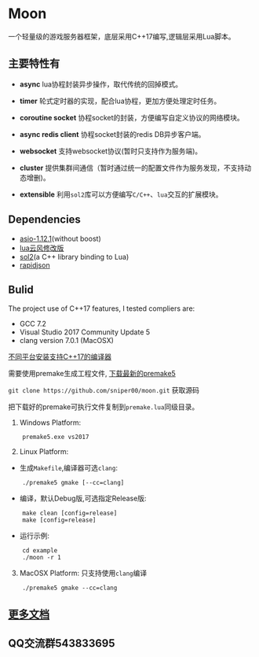 ﻿# Moon
一个轻量级的游戏服务器框架，底层采用C++17编写,逻辑层采用Lua脚本。

## 主要特性有
- **async** lua协程封装异步操作，取代传统的回掉模式。
  
- **timer** 轮式定时器的实现，配合lua协程，更加方便处理定时任务。
  
- **coroutine socket**  协程socket的封装，方便编写自定义协议的网络模块。
  
- **async redis client**    协程socket封装的redis DB异步客户端。
  
- **websocket** 支持websocket协议(暂时只支持作为服务端)。
  
- **cluster**   提供集群间通信（暂时通过统一的配置文件作为服务发现，不支持动态增删)。
  
- **extensible**    利用```sol2```库可以方便编写```C/C++```、```lua```交互的扩展模块。

## Dependencies
- [asio-1.12.1](https://github.com/chriskohlhoff/asio)(without boost)
- [lua云风修改版](https://github.com/cloudwu/skynet/tree/master/3rd/lua) 
- [sol2](https://github.com/ThePhD/sol2)(a C++ library binding to Lua)
- [rapidjson](https://github.com/Tencent/rapidjson)
## Bulid

The project use of C++17 features, I tested compliers are: 
- GCC 7.2
- Visual Studio 2017 Community Update 5
- clang version 7.0.1  (MacOSX)

[不同平台安装支持C++17的编译器](https://github.com/sniper00/moon/wiki/%E5%AE%89%E8%A3%85C--17%E7%BC%96%E8%AF%91%E5%99%A8%E6%94%AF%E6%8C%81#windows)

需要使用premake生成工程文件, [下载最新的premake5](https://premake.github.io/download.html)

```git clone https://github.com/sniper00/moon.git``` 获取源码

把下载好的premake可执行文件复制到```premake.lua```同级目录。

1. Windows Platform:
```shell
    premake5.exe vs2017
```

2. Linux Platform:
- 生成```Makefile```,编译器可选```clang```:
```shell
    ./premake5 gmake [--cc=clang]
```
- 编译，默认Debug版,可选指定Release版:
```shell
    make clean [config=release]
    make [config=release]
```
- 运行示例:
```shell
    cd example
    ./moon -r 1
```
3. MacOSX Platform:
只支持使用```clang```编译
```shell
    ./premake5 gmake --cc=clang
```

## [更多文档](https://github.com/sniper00/moon/wiki)

## QQ交流群543833695


